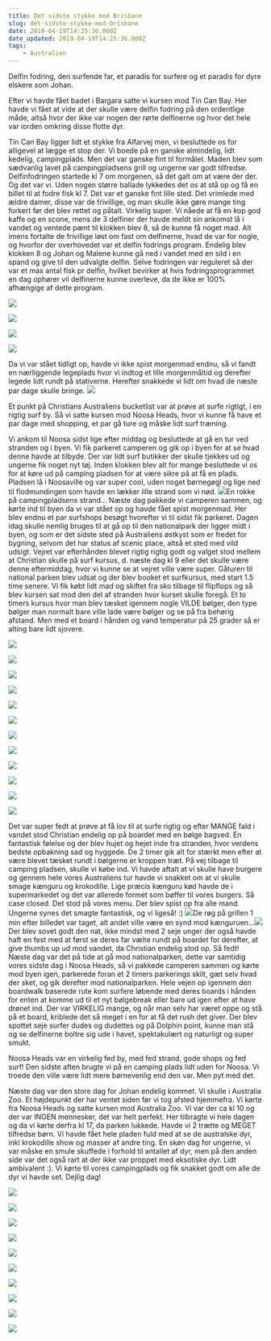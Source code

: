 ```yaml
---
title: Det sidste stykke mod Brisbane
slug: det-sidste-stykke-mod-brisbane
date: 2019-04-19T14:25:36.000Z
date_updated: 2019-04-19T14:25:36.000Z
tags: 
    - Australien
---
```


Delfin fodring, den surfende far, et paradis for surfere og et paradis for dyre elskere som Johan.

Efter vi havde fået badet i Bargara satte vi kursen mod Tin Can Bay. Her havde vi fået at vide at der skulle være delfin fodring på den ordentlige måde, altså hvor der ikke var nogen der rørte delfinerne og hvor det hele var iorden omkring disse flotte dyr.

Tin Can Bay ligger lidt et stykke fra Alfarvej men, vi besluttede os for alligevel at lægge et stop der. Vi boede på en ganske almindelig, lidt kedelig, campingplads. Men det var ganske fint til formålet. Maden blev som sædvanlig lavet på campingpladsens grill og ungerne var godt tilfredse. Delfinfodringen startede kl 7 om morgenen, så det galt om at være der der. Og det var vi. Uden nogen større ballade lykkedes det os at stå op og få en billet til at fodre fisk kl 7. Det var et ganske fint lille sted. Det vrimlede med ældre damer, disse var de frivillige, og man skulle ikke gøre mange ting forkert før det blev rettet og påtalt. Virkelig super. Vi nåede at få en kop god kaffe og en scone, mens de 3 delfiner der havde meldt sin ankomst lå i vandet og ventede pænt til klokken blev 8, så de kunne få noget mad. Alt imens fortalte de frivillige løst om fast om delfinerne, hvad de var for nogle, og hvorfor der overhovedet var et delfin fodrings program. Endelig blev klokken 8 og Johan og Malene kunne gå ned i vandet med en sild i en spand og give til den udvalgte delfin. Selve fodringen var reguleret så der var et max antal fisk pr delfin, hvilket bevirker at hvis fodringsprogrammet en dag ophører vil delfinerne kunne overleve, da de ikke er 100% afhængige af dette program. 

![](/../../assets/images/2019/04/IMG_0002-3.jpg)

![](/../../assets/images/2019/04/IMG_0003-2.jpg)

![](/../../assets/images/2019/04/IMG_0004-4.jpg)

![](/../../assets/images/2019/04/IMG_0005-4.jpg)

Da vi var stået tidligt op, havde vi ikke spist morgenmad endnu, så vi fandt en nærliggende legeplads hvor vi indtog et lille morgenmåltid og derefter legede lidt rundt på stativerne. Herefter snakkede vi lidt om hvad de næste par dage skulle bringe.
![](/../../assets/images/2019/04/IMG_0027-2.jpg)

Et punkt på Christians Australiens bucketlist var at prøve at surfe rigtigt, i en rigtig surf by. Så vi satte kursen mod Noosa Heads, hvor vi kunne få have et par dage med shopping, et par gå ture og måske lidt surf træning.

Vi ankom til Noosa sidst lige efter middag og besluttede at gå en tur ved stranden og i byen. Vi fik parkeret camperen og gik op i byen for at se hvad denne havde at tilbyde. Der var lidt surf butikker der skulle tjekkes ud og ungerne fik noget nyt tøj. Inden klokken blev alt for mange besluttede vi os for at køre ud på camping pladsen for at være sikre på at få en plads.
Pladsen lå i Noosaville og var super cool, uden noget børnegøgl og lige ned til flodmundingen som havde en lækker lille strand som vi nød. 
![](/../../assets/images/2019/04/IMG_0007-4.jpg)En rokke på campingpladsens strand...
Næste dag pakkede vi camperen sammen, og kørte ind til byen da vi var stået op og havde fået spist morgenmad. Her blev endnu et par surfshops besøgt hvorefter vi til sidst fik parkeret. Dagen idag skulle nemlig bruges til at gå op til den nationalpark der ligger midt i byen, og som er det sidste sted på Australiens østkyst som er fredet for bygning, selvom det har status af scenic place, altså et sted med vild udsigt. Vejret var efterhånden blevet rigtig rigtig godt og valget stod mellem at Christian skulle på surf kursus, d. næste dag kl 9 eller det skulle være denne eftermiddag, hvor vi kunne se at vejret ville være super. Gåturen til national parken blev udsat og der blev booket et surfkursus, med start 1.5 time senere. 
Vi fik købt lidt mad og skiftet fra sko tilbage til flipflops og så blev kursen sat mod den del af stranden hvor kurset skulle foregå. Et to timers kursus hvor man blev tæsket igennem nogle VILDE bølger, den type bølger man normalt bare ville lade være bølger og se på fra behørig afstand. Men med et board i hånden og vand temperatur på 25 grader så er alting bare lidt sjovere. 

![](/../../assets/images/2019/04/IMG_0008-4.jpg)

![](/../../assets/images/2019/04/IMG_0009-2.jpg)

![](/../../assets/images/2019/04/IMG_0010-1.jpg)

![](/../../assets/images/2019/04/IMG_0019-4.jpg)

![](/../../assets/images/2019/04/IMG_0011-4.jpg)

![](/../../assets/images/2019/04/IMG_0012-1.jpg)

![](/../../assets/images/2019/04/IMG_0013-3.jpg)

![](/../../assets/images/2019/04/IMG_0014-3.jpg)

![](/../../assets/images/2019/04/IMG_0015-2.jpg)

![](/../../assets/images/2019/04/IMG_0016-2.jpg)

![](/../../assets/images/2019/04/IMG_0017-4.jpg)

![](/../../assets/images/2019/04/IMG_0018-4.jpg)

Det var super fedt at prøve at få lov til at surfe rigtig og efter MANGE fald i vandet stod Christian endelig op på boardet med en bølge bagved. En fantastisk følelse og der blev hujet og hejet inde fra stranden, hvor verdens bedste opbakning sad og hyggede. De 2 timer gik alt for stærkt men efter at være blevet tæsket rundt i bølgerne er kroppen træt. 
På vej tilbage til camping pladsen, skulle vi købe ind. Vi havde aftalt at vi skulle have burgere og gennem hele vores Australiens tur havde vi snakket om at vi skulle smage kænguru og krokodille. Lige præcis kænguru kød havde de i supermarkedet og det var allerede formet som bøffer til vores burgers. Så case closed. Det stod på vores menu. Der blev spist op fra alle mand. Ungerne synes det smagte fantastisk, og vi ligeså! :) 
![](/../../assets/images/2019/04/IMG_0028-3.jpg)De røg på grillen 1 min efter billedet var taget, alt andet ville være en synd mod kænguruen...![](/../../assets/images/2019/04/IMG_0020-4.jpg)
Der blev sovet godt den nat, ikke mindst med 2 seje unger der også havde haft en fest med at først se deres far vælte rundt på boardet for derefter, at give thumbs up ud mod vandet, da Christian endelig stod op. Så fedt!
Næste dag var det på tide at gå mod nationalparken, dette var samtidig vores sidste dag i Noosa Heads, så vi pakkede camperen sammen og kørte mod byen igen, parkerede foran et 2 timers parkerings skilt, gæt selv hvad der sket, og gik derefter mod nationalparken.
Hele vejen op igennem den boardwalk baserede rute kom surfere løbende med deres boards i hånden for enten at komme ud til et nyt bølgebreak eller bare ud igen efter at have drønet ind. Der var VIRKELIG mange, og når man selv har været oppe og stå på et board, kriblede det så meget i en for at få det rush det giver. Der blev spottet seje surfer dudes og dudettes og på Dolphin point, kunne man stå og se delfinerne boltre sig ude i havet, spektakulært og naturligt og super smukt.

Noosa Heads var en virkelig fed by, med fed strand, gode shops og fed surf! Den sidste aften brugte vi på en camping plads lidt uden for Noosa. Vi troede den ville være lidt mere børnevenlig end den var. Men pyt med det. 

Næste dag var den store dag for Johan endelig kommet. Vi skulle i Australia Zoo. Et højdepunkt der har ventet siden før vi tog afsted hjemmefra. Vi kørte fra Noosa Heads og satte kursen mod Australia Zoo. Vi var der ca kl 10 og der var INGEN mennesker, det var helt perfekt. Her tilbragte vi hele dagen og da vi kørte derfra kl 17, da parken lukkede. Havde vi 2 trætte og MEGET tilfredse børn. Vi havde fået hele pladen fuld med at se de australske dyr, inkl krokodille show og masser af andre ting. En skøn dag for ungerne, vi var måske en smule skuffede i forhold til antallet af dyr, men på den anden side var det også rart at der ikke var proppet med eksotiske dyr. Lidt ambivalent :). 
Vi kørte til vores campingplads og fik snakket godt om alle de dyr vi havde set. Dejlig dag!

![](/../../assets/images/2019/04/IMG_0021-4.jpg)

![](/../../assets/images/2019/04/IMG_0022-4.jpg)

![](/../../assets/images/2019/04/IMG_0023-4.jpg)

![](/../../assets/images/2019/04/IMG_0024-2.jpg)

![](/../../assets/images/2019/04/IMG_0025-2.jpg)

![](/../../assets/images/2019/04/IMG_0026-3.jpg)

![](/../../assets/images/2019/04/IMG_0029-2.jpg)

![](/../../assets/images/2019/04/IMG_0031-1.jpg)

![](/../../assets/images/2019/04/IMG_0033-2.jpg)

![](/../../assets/images/2019/04/IMG_0034-2.jpg)
